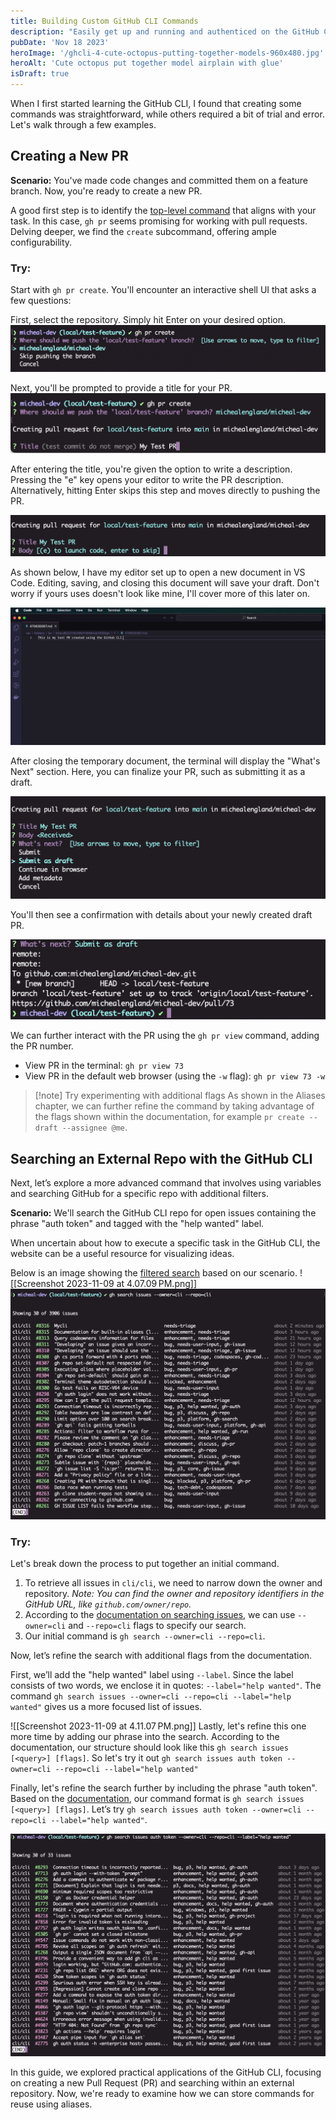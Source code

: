 ```yaml
---
title: Building Custom GitHub CLI Commands
description: "Easily get up and running and authenticed on the GitHub CLI."
pubDate: 'Nov 18 2023'
heroImage: '/ghcli-4-cute-octopus-putting-together-models-960x480.jpg'
heroAlt: 'Cute octopus put together model airplain with glue'
isDraft: true
---
```


When I first started learning the GitHub CLI, I found that creating some commands was straightforward, while others required a bit of trial and error. Let's walk through a few examples.

## Creating a New PR

**Scenario:** You've made code changes and committed them on a feature branch. Now, you're ready to create a new PR.

A good first step is to identify the [top-level command](https://cli.github.com/manual/gh_pr) that aligns with your task. In this case, `gh pr` seems promising for working with pull requests. Delving deeper, we find the `create` subcommand, offering ample configurability.
### Try:
Start with `gh pr create`. You'll encounter an interactive shell UI that asks a few questions:

First, select the repository. Simply hit Enter on your desired option.
![Entering `gh pr` in the terminal](./assets/ghcli-4-gh-pr-create.png)

Next, you'll be prompted to provide a title for your PR.
![Interactive UI for creating a PR title](./assets/ghcli-4-gh-pr-create-title.png)

After entering the title, you're given the option to write a description. Pressing the "e" key opens your editor to write the PR description. Alternatively, hitting Enter skips this step and moves directly to pushing the PR.

![Interactive UI for creating a PR description](./assets/ghcli-4-gh-pr-create-body.png)

As shown below, I have my editor set up to open a new document in VS Code. Editing, saving, and closing this document will save your draft. Don't worry if yours uses doesn't look like mine, I'll cover more of this later on.

![Using code --wait as a PR editing tool.](./assets/ghcli-4-gh-pr-create-editor.png)

After closing the temporary document, the terminal will display the "What's Next" section. Here, you can finalize your PR, such as submitting it as a draft.

![Submitting your PR as a draft interactive UI](./assets/ghcli-4-gh-pr-submit-as-draft.png)

You'll then see a confirmation with details about your newly created draft PR.

![Confirmation displayed once the PR has been submitted](./assets/ghcli-4-gh-pr-create-confirmation.png)

We can further interact with the PR using the `gh pr view` command, adding the PR number.

- View PR in the terminal: `gh pr view 73`
- View PR in the default web browser (using the `-w` flag): `gh pr view 73 -w`

> [!note] Try experimenting with additional flags
> As shown in the Aliases chapter, we can further refine the command by taking advantage of the flags shown within the documentation, for example `pr create --draft --assignee @me`.

## Searching an External Repo with the GitHub CLI
Next, let’s explore a more advanced command that involves using variables and searching GitHub for a specific repo with additional filters.

**Scenario:** We'll search the GitHub CLI repo for open issues containing the phrase "auth token" and tagged with the "help wanted" label.

When uncertain about how to execute a specific task in the GitHub CLI, the website can be a useful resource for visualizing ideas.

Below is an image showing the [filtered search](https://github.com/cli/cli/issues?q=is%3Aissue+is%3Aopen+auth+token) based on our scenario.
![[Screenshot 2023-11-09 at 4.07.09 PM.png]]
![Initial run of `gh search issues` command showing 3906 results](./assets/ghcli-4-gh-search-issues.png)

### Try:
Let's break down the process to put together an initial command.

1. To retrieve all issues in `cli/cli`, we need to narrow down the owner and repository. _Note: You can find the owner and repository identifiers in the GitHub URL, like `github.com/owner/repo`._
2. According to the [documentation on searching issues](https://cli.github.com/manual/gh_search_issues), we can use `--owner=cli` and `--repo=cli` flags to specify our search.
3. Our initial command is `gh search --owner=cli --repo=cli`.

<!-- ![[Screenshot 2023-11-09 at 3.55.00 PM.png]] -->

Now, let’s refine the search with additional flags from the documentation.

First, we’ll add the "help wanted" label using `--label`. Since the label consists of two words, we enclose it in quotes: `--label="help wanted"`. The command `gh search issues --owner=cli --repo=cli --label="help wanted"` gives us a more focused list of issues.

![[Screenshot 2023-11-09 at 4.11.07 PM.png]]
Lastly, let's refine this one more time by adding our phrase into the search. According to the documentation, our structure should look like this `gh search issues [<query>] [flags]`. So let's try it out `gh search issues auth token --owner=cli --repo=cli --label="help wanted"`

Finally, let's refine the search further by including the phrase "auth token". Based on the [documentation](https://cli.github.com/manual/gh_search_issues), our command format is `gh search issues [<query>] [flags]`. Let’s try `gh search issues auth token --owner=cli --repo=cli --label="help wanted"`.

![Running the full command to see an accurate listing of issues that match our search criteria](./assets/ghcli-4-gh-search-issues-fully-refined.png)

In this guide, we explored practical applications of the GitHub CLI, focusing on creating a new Pull Request (PR) and searching within an external repository. Now, we're ready to examine how we can store commands for reuse using aliases.